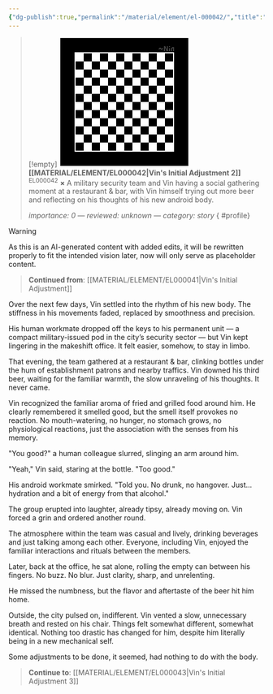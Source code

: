 ```yaml
---
{"dg-publish":true,"permalink":"/material/element/el-000042/","title":"Vin's Initial Adjustment 2","tags":["-element","-ai"]}
---
```


>[!empty]
> ![RESOURCE/ASSET/OTHER/PlaceholderIcon.png|icon](/img/user/RESOURCE/ASSET/OTHER/PlaceholderIcon.png) <b class="title">[[MATERIAL/ELEMENT/EL000042\|Vin's Initial Adjustment 2]]</b> <sup class="title">EL000042</sup> <b>×</b>
> A military security team and Vin having a social gathering moment at a restaurant & bar, with Vin himself trying out more beer and reflecting on his thoughts of his new android body.
> 
> <i class="small">importance: 0 — reviewed: unknown — category: story</i>
{ #profile}


>[!warning]
> As this is an AI-generated content with added edits, it will be rewritten properly to fit the intended vision later, now will only serve as placeholder content.

> **Continued from**: [[MATERIAL/ELEMENT/EL000041\|Vin's Initial Adjustment]]

Over the next few days, Vin settled into the rhythm of his new body. The stiffness in his movements faded, replaced by smoothness and precision.

His human workmate dropped off the keys to his permanent unit — a compact military-issued pod in the city’s security sector — but Vin kept lingering in the makeshift office. It felt easier, somehow, to stay in limbo.

That evening, the team gathered at a restaurant & bar, clinking bottles under the hum of establishment patrons and nearby traffics. Vin downed his third beer, waiting for the familiar warmth, the slow unraveling of his thoughts. It never came.

Vin recognized the familiar aroma of fried and grilled food around him. He clearly remembered it smelled good, but the smell itself provokes no reaction. No mouth-watering, no hunger, no stomach grows, no physiological reactions, just the association with the senses from his memory.

"You good?" a human colleague slurred, slinging an arm around him.

"Yeah," Vin said, staring at the bottle. "Too good."

His android workmate smirked. "Told you. No drunk, no hangover. Just… hydration and a bit of energy from that alcohol."

The group erupted into laughter, already tipsy, already moving on. Vin forced a grin and ordered another round.

The atmosphere within the team was casual and lively, drinking beverages and just talking among each other. Everyone, including Vin, enjoyed the familiar interactions and rituals between the members.

Later, back at the office, he sat alone, rolling the empty can between his fingers. No buzz. No blur. Just clarity, sharp, and unrelenting.

He missed the numbness, but the flavor and aftertaste of the beer hit him home.

Outside, the city pulsed on, indifferent. Vin vented a slow, unnecessary breath and rested on his chair. Things felt somewhat different, somewhat identical. Nothing too drastic has changed for him, despite him literally being in a new mechanical self.

Some adjustments to be done, it seemed, had nothing to do with the body.

> **Continue to**: [[MATERIAL/ELEMENT/EL000043\|Vin's Initial Adjustment 3]]
